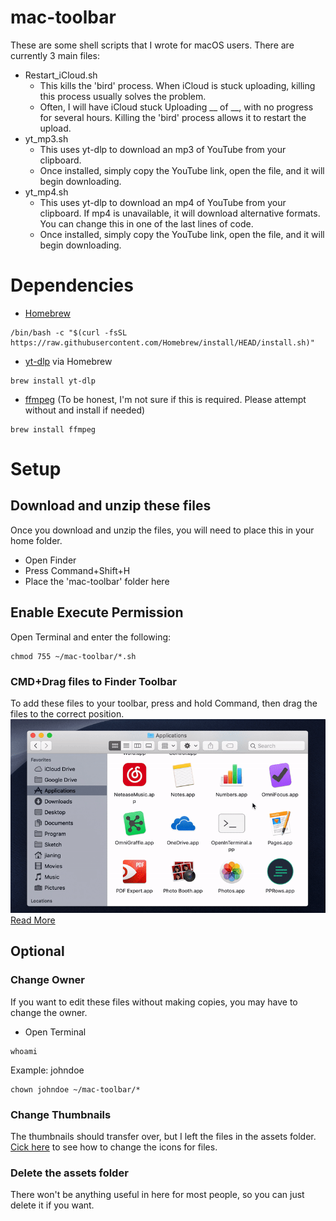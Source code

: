 # mac-toolbar
These are some shell scripts that I wrote for macOS users. There are currently 3 main files:
- Restart_iCloud.sh
  - This kills the 'bird' process. When iCloud is stuck uploading, killing this process usually solves the problem.
  - Often, I will have iCloud stuck Uploading __ of __, with no progress for several hours. Killing the 'bird' process allows it to restart the upload. 
- yt_mp3.sh
  - This uses yt-dlp to download an mp3 of YouTube from your clipboard.
  - Once installed, simply copy the YouTube link, open the file, and it will begin downloading.
- yt_mp4.sh
  - This uses yt-dlp to download an mp4 of YouTube from your clipboard. If mp4 is unavailable, it will download alternative formats. You can change this in one of the last lines of code.
  - Once installed, simply copy the YouTube link, open the file, and it will begin downloading.

# Dependencies
- [Homebrew](https://brew.sh)
```
/bin/bash -c "$(curl -fsSL https://raw.githubusercontent.com/Homebrew/install/HEAD/install.sh)"
```
- [yt-dlp](https://formulae.brew.sh/formula/yt-dlp) via Homebrew
```
brew install yt-dlp
```

- [ffmpeg](https://formulae.brew.sh/formula/ffmpeg) (To be honest, I'm not sure if this is required. Please attempt without and install if needed)
```
brew install ffmpeg
```

# Setup
## Download and unzip these files
Once you download and unzip the files, you will need to place this in your home folder.
 - Open Finder
 - Press Command+Shift+H
 - Place the 'mac-toolbar' folder here
## Enable Execute Permission
Open Terminal and enter the following:
```
chmod 755 ~/mac-toolbar/*.sh
```
### CMD+Drag files to Finder Toolbar
To add these files to your toolbar, press and hold Command, then drag the files to the correct position.
![cmd_drag](/assets/drag_to_toolbar.gif "CMD+Drag")
[Read More](https://support.apple.com/guide/mac-help/customize-the-finder-toolbar-on-mac-mchlp3011/mac)

## Optional
### Change Owner
If you want to edit these files without making copies, you may have to change the owner.
- Open Terminal
```
whoami
```
Example: johndoe
```
chown johndoe ~/mac-toolbar/*
```

### Change Thumbnails
The thumbnails should transfer over, but I left the files in the assets folder. [Cick here](https://support.apple.com/guide/mac-help/change-icons-for-files-or-folders-on-mac-mchlp2313/mac) to see how to change the icons for files.

### Delete the assets folder
There won't be anything useful in here for most people, so you can just delete it if you want.
